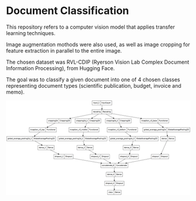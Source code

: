 # Document Classification

This repository refers to a computer vision model that applies transfer learning techniques.

Image augmentation mothods were also used, as well as image cropping for feature extraction in parallel to the entire image.

The chosen dataset was RVL-CDIP (Ryerson Vision Lab Complex Document Information Processing), from Hugging Face.

The goal was to classify a given document into one of 4 chosen classes representing document types (scientific publication, budget, invoice and memo). 

<img src="output.png">
